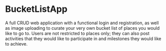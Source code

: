 # BucketListApp
A full CRUD web application with a functional login and registration, as well as image uploading to curate your very own bucket list of places you would like to go to. Users are not restricted to places only; they can also post activities that they would like to participate in and milestones they would like to achieve.
